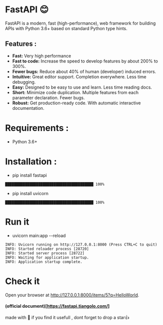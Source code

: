 # FastAPI 😊
FastAPI is a modern, fast (high-performance), web framework for building APIs with Python 3.6+ based on standard Python type hints.
## Features :
- **Fast:** Very high performance
- **Fast to code:** Increase the speed to develop features by about 200% to 300%. 
- **Fewer bugs:** Reduce about 40% of human (developer) induced errors. 
- **Intuitive:** Great editor support. Completion everywhere. Less time debugging.
- **Easy:** Designed to be easy to use and learn. Less time reading docs.
- **Short:** Minimize code duplication. Multiple features from each parameter declaration. Fewer bugs.
- **Robust:** Get production-ready code. With automatic interactive documentation.

# Requirements : 
 - Python 3.6+
# Installation :
 - pip install fastapi
 ```
 ████████████████████████████████████████ 100%
 ```
 - pip install uvicorn
 ```
 ████████████████████████████████████████ 100%
 ```
 
# Run it 
 - uvicorn main:app --reload
 ```
 INFO: Uvicorn running on http://127.0.0.1:8000 (Press CTRL+C to quit)
INFO: Started reloader process [28720]
INFO: Started server process [28722]
INFO: Waiting for application startup.
INFO: Application startup complete.
```
# Check it 
Open your browser at http://127.0.0.1:8000/items/5?q=HelloWorld.
#### (official document)[https://fastapi.tiangolo.com/]
made with 💖 if you find it usefull , dont forget to drop a star👍
